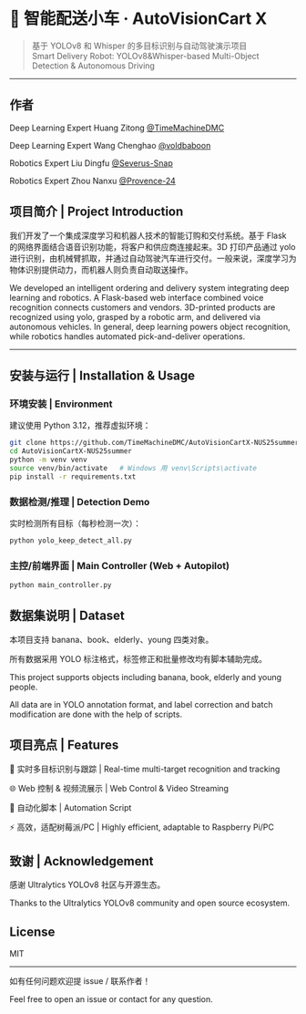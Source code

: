 # 🚗 智能配送小车 · AutoVisionCart X
> 基于 YOLOv8 和 Whisper 的多目标识别与自动驾驶演示项目  
> Smart Delivery Robot: YOLOv8&Whisper-based Multi-Object Detection & Autonomous Driving

---

## 作者

Deep Learning Expert Huang Zitong [@TimeMachineDMC](https://github.com/TimeMachineDMC)

Deep Learning Expert Wang Chenghao [@voldbaboon](https://github.com/voldbaboon)

Robotics Expert Liu Dingfu [@Severus-Snap](https://github.com/Severus-Snap)

Robotics Expert Zhou Nanxu [@Provence-24](https://github.com/Provence-24)

## 项目简介 | Project Introduction

我们开发了一个集成深度学习和机器人技术的智能订购和交付系统。基于 Flask 的网络界面结合语音识别功能，将客户和供应商连接起来。3D 打印产品通过 yolo 进行识别，由机械臂抓取，并通过自动驾驶汽车进行交付。一般来说，深度学习为物体识别提供动力，而机器人则负责自动取送操作。

We developed an intelligent ordering and delivery system integrating deep learning and robotics. A Flask-based web interface combined voice recognition  connects customers and vendors. 3D-printed products are recognized using yolo, grasped by a robotic arm, and delivered via autonomous vehicles. In general, deep learning powers object recognition, while robotics handles automated pick-and-deliver operations.

---

## 安装与运行 | Installation & Usage

### 环境安装 | Environment

建议使用 Python 3.12，推荐虚拟环境：

```bash
git clone https://github.com/TimeMachineDMC/AutoVisionCartX-NUS25summer
cd AutoVisionCartX-NUS25summer
python -m venv venv
source venv/bin/activate   # Windows 用 venv\Scripts\activate
pip install -r requirements.txt
```

### 数据检测/推理 | Detection Demo

实时检测所有目标（每秒检测一次）：

```bash
python yolo_keep_detect_all.py
```

### 主控/前端界面 | Main Controller (Web + Autopilot)

```bash
python main_controller.py
```

## 数据集说明 | Dataset
本项目支持 banana、book、elderly、young 四类对象。

所有数据采用 YOLO 标注格式，标签修正和批量修改均有脚本辅助完成。

This project supports objects including banana, book, elderly and young people.

All data are in YOLO annotation format, and label correction and batch modification are done with the help of scripts.

## 项目亮点 | Features
🚗 实时多目标识别与跟踪 | Real-time multi-target recognition and tracking

🌐 Web 控制 & 视频流展示 | Web Control & Video Streaming

🤖 自动化脚本 | Automation Script

⚡ 高效，适配树莓派/PC | Highly efficient, adaptable to Raspberry Pi/PC

## 致谢 | Acknowledgement
感谢 Ultralytics YOLOv8 社区与开源生态。

Thanks to the Ultralytics YOLOv8 community and open source ecosystem.

## License
MIT

--- 

如有任何问题欢迎提 issue / 联系作者！

Feel free to open an issue or contact for any question.


